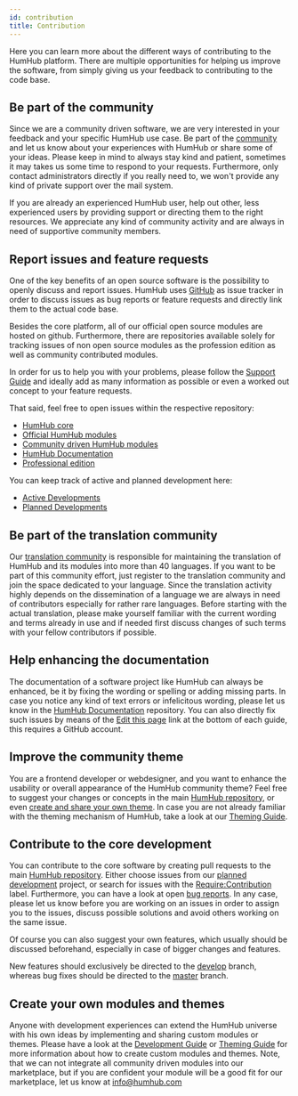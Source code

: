 ```yaml
---
id: contribution
title: Contribution
---
```


Here you can learn more about the different ways of contributing to the HumHub platform. There are multiple opportunities
for helping us improve the software, from simply giving us your feedback to contributing to the code base.

## Be part of the community

Since we are a community driven software, we are very interested in your feedback and your specific HumHub use case.
Be part of the [community](https://community.humhub.com/) and let us know about your experiences with HumHub or 
share some of your ideas. Please keep in mind to always stay kind and patient, sometimes it may takes us some time
to respond to your requests. Furthermore, only contact administrators directly if you really need to, 
we won't provide any kind of private support over the mail system.

If you are already an experienced HumHub user, help out other, less experienced users by providing support or
directing them to the right resources. We appreciate any kind of community activity and are always
in need of supportive community members.

## Report issues and feature requests

One of the key benefits of an open source software is the possibility to openly discuss and report issues. HumHub
uses [GitHub](https://github.com/humhub/) as issue tracker in order to discuss issues as bug reports or feature requests
and directly link them to the actual code base.

Besides the core platform, all of our official open source modules are hosted on github. Furthermore, there are repositories
available solely for tracking issues of non open source modules as the profession edition as well as community contributed
modules.

In order for us to help you with your problems, please follow the [Support Guide](support.md) and ideally add as many
information as possible or even a worked out concept to your feature requests.

That said, feel free to open issues within the respective repository:

 - [HumHub core](https://github.com/humhub/humhub/issues)
 - [Official HumHub modules](https://github.com/humhub/)
 - [Community driven HumHub modules](https://github.com/humhub-contrib/)
 - [HumHub Documentation](https://github.com/humhub/documentation)
 - [Professional edition](https://github.com/humhub/enterprise/issues)
 

You can keep track of active and planned development here:

 - [Active Developments](https://github.com/orgs/humhub/projects/2)
 - [Planned Developments](https://github.com/orgs/humhub/projects/3)

## Be part of the translation community

Our [translation community](https://translate.humhub.org) is responsible for maintaining the translation of HumHub and
its modules into more than 40 languages. If you want to be part of this community effort, just register to the translation community
and join the space dedicated to your language. Since the translation activity highly depends on the dissemination of a language we
are always in need of contributors especially for rather rare languages. Before starting with the actual translation, please
make yourself familiar with the current wording and terms already in use and if needed first discuss changes of such
terms with your fellow contributors if possible.

## Help enhancing the documentation

The documentation of a software project like HumHub can always be enhanced, be it by fixing the wording or spelling 
or adding missing parts. In case you notice any kind of text errors or infelicitous wording, please let us know in
the [HumHub Documentation](https://github.com/humhub/documentation/issues) repository. You can also directly fix such 
issues by means of the [Edit this page](https://github.com/humhub/documentation/edit/master/docs/about/contribution.md) link
at the bottom of each guide, this requires a GitHub account. 

## Improve the community theme

You are a frontend developer or webdesigner, and you want to enhance the usability or overall appearance of the 
HumHub community theme? Feel free to suggest your changes or concepts in the main [HumHub repository](https://github.com/humhub/humhub),
or even [create and share your own theme](#create-your-own-modules-and-themes). In case you are not already familiar with 
the theming mechanism of HumHub, take a look at our [Theming Guide](../theme/overview.md).

## Contribute to the core development

You can contribute to the core software by creating pull requests to the main [HumHub repository](https://github.com/humhub/humhub).
Either choose issues from our [planned development](https://github.com/orgs/humhub/projects/3) project, or search for
issues with the [Require:Contribution](https://github.com/humhub/humhub/issues?q=is%3Aopen+is%3Aissue+label%3ARequire%3AContribution)
label. Furthermore, you can have a look at open [bug reports](https://github.com/humhub/humhub/issues?q=is%3Aopen+is%3Aissue+label%3AKind%3ABUG).
In any case, please let us know before you are working on an issues in order to assign you to the issues, discuss possible
solutions and avoid others working on the same issue.

Of course you can also suggest your own features, which usually should be discussed beforehand, especially in case of
bigger changes and features. 

New features should exclusively be directed to the [develop](https://github.com/humhub/humhub/tree/develop) branch, whereas
bug fixes should be directed to the [master](https://github.com/humhub/humhub/tree/master) branch.

## Create your own modules and themes

Anyone with development experiences can extend the HumHub universe with his own ideas by implementing and 
sharing custom modules or themes. Please have a look at the [Development Guide](../develop/overview.md) or
[Theming Guide](../theme/overview.md) for more information about how to create custom modules and themes. 
Note, that we can not integrate all community driven modules into our marketplace, but if you are confident your 
module will be a good fit for our marketplace, let us know at [info@humhub.com](mailto:info@humhub.com)